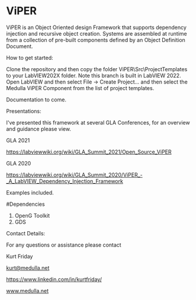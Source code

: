 # ViPER

  ViPER is an Object Oriented design Framework that supports dependency injection and recursive object creation.
  Systems are assembled at runtime from a collection of pre-built components defined by an Object Definition Document.

How to get started: 

  Clone the repository and then copy the folder ViPER\Src\ProjectTemplates to your LabVIEW202X folder. Note this branch is built in LabVIEW 2022.
  Open LabVIEW and then select File -> Create Project... and then select the Medulla ViPER Component from the list of project templates.

Documentation to come.

Presentations:

  I've presented this framework at several GLA Conferences, for an overview and guidance please view.
  
  GLA 2021
  
  https://labviewwiki.org/wiki/GLA_Summit_2021/Open_Source_ViPER
  
  GLA 2020
  
  https://labviewwiki.org/wiki/GLA_Summit_2020/ViPER_-_A_LabVIEW_Dependency_Injection_Framework

Examples included.

#Dependencies

  1) OpenG Toolkit
  2) GDS

Contact Details:

  For any questions or assistance please contact
  
  Kurt Friday
  
  kurt@medulla.net
  
  https://www.linkedin.com/in/kurtfriday/
  
  www.medulla.net
